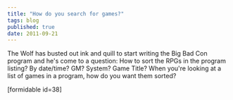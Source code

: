 ```yaml
---
title: "How do you search for games?"
tags: blog
published: true
date: 2011-09-21
---
```


The Wolf has busted out ink and quill to start writing the Big Bad Con program and he's come to a question: How to sort the RPGs in the program listing? By date/time? GM? System? Game Title? When you're looking at a list of games in a program, how do you want them sorted?

\[formidable id=38\]
